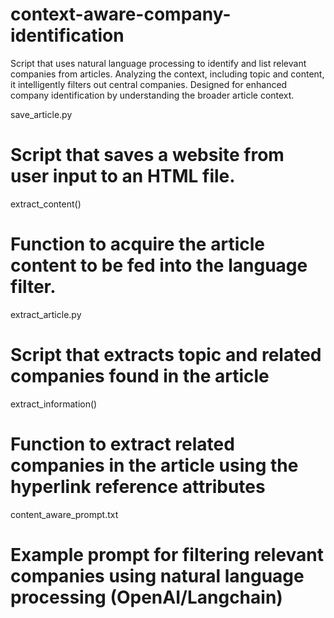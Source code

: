 # context-aware-company-identification
Script that uses natural language processing to identify and list relevant companies from articles. Analyzing the context, including topic and content, it intelligently filters out central companies. Designed for enhanced company identification by understanding the broader article context.

save_article.py
# Script that saves a website from user input to an HTML file.
extract_content()
# Function to acquire the article content to be fed into the language filter.

extract_article.py
# Script that extracts topic and related companies found in the article
extract_information()
# Function to extract related companies in the article using the hyperlink reference attributes

content_aware_prompt.txt
# Example prompt for filtering relevant companies using natural language processing (OpenAI/Langchain)
